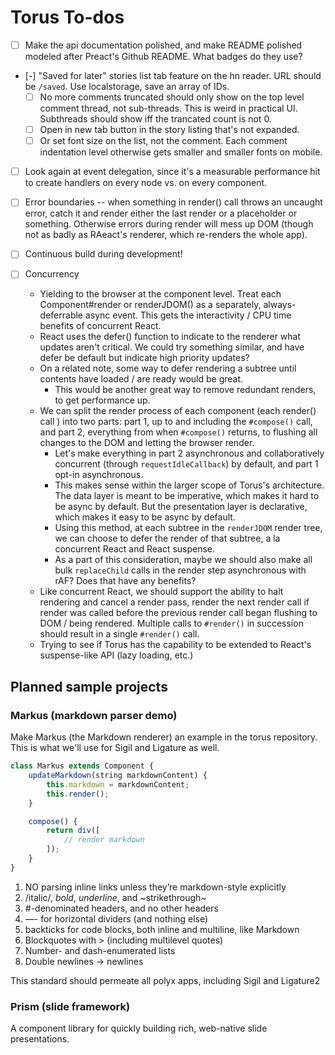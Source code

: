 # Torus To-dos

- [ ] Make the api documentation polished, and make README polished modeled after Preact's Github README. What badges do they use?

- [-] "Saved for later" stories list tab feature on the hn reader. URL should be `/saved`. Use localstorage, save an array of IDs.
    - [ ] No more comments truncated should only show on the top level comment thread, not sub-threads. This is weird in practical UI. Subthreads should show iff the trancated count is not 0.
    - [ ] Open in new tab button in the story listing that's not expanded.
    - [ ] Or set font size on the list, not the comment. Each comment indentation level otherwise gets smaller and smaller fonts on mobile.

- [ ] Look again at event delegation, since it's a measurable performance hit to create handlers on every node vs. on every component.

- [ ] Error boundaries -- when something in render() call throws an uncaught error, catch it and render either the last render or a placeholder or something. Otherwise errors during render will mess up DOM (though not as badly as RAeact's renderer, which re-renders the whole app).

- [ ] Continuous build during development!

- [ ] Concurrency
    - Yielding to the browser at the component level. Treat each Component#render or renderJDOM() as a separately, always-deferrable async event. This gets the interactivity / CPU time benefits of concurrent React.
    - React uses the defer() function to indicate to the renderer what updates aren't critical. We could try something similar, and have defer be default but indicate high priority updates?
    - On a related note, some way to defer rendering a subtree until contents have loaded / are ready would be great.
        - This would be another great way to remove redundant renders, to get performance up.
    - We can split the render process of each component (each render() call ) into two parts: part 1, up to and including the `#compose()` call, and part 2, everything from when `#compose()` returns, to flushing all changes to the DOM and letting the browser render.
        - Let's make everything in part 2 asynchronous and collaboratively concurrent (through `requestIdleCallback`) by default, and part 1 opt-in asynchronous.
        - This makes sense within the larger scope of Torus's architecture. The data layer is meant to be imperative, which makes it hard to be async by default. But the presentation layer is declarative, which makes it easy to be async by default.
        - Using this method, at each subtree in the `renderJDOM` render tree, we can choose to defer the render of that subtree, a la concurrent React and React suspense.
        - As a part of this consideration, maybe we should also make all bulk `replaceChild` calls in the render step asynchronous with rAF? Does that have any benefits?
    - Like concurrent React, we should support the ability to halt rendering and cancel a render pass, render the next render call if render was called before the previous render call began flushing to DOM / being rendered. Multiple calls to `#render()` in succession should result in a single `#render()` call.
    - Trying to see if Torus has the capability to be extended to React's suspense-like API (lazy loading, etc.)

## Planned sample projects

### Markus (markdown parser demo)

Make Markus (the Markdown renderer) an example in the torus repository. This is what we'll use for Sigil and Ligature as well.

```javascript
class Markus extends Component {
    updateMarkdown(string markdownContent) {
        this.markdown = markdownContent;
        this.render();
    }

    compose() {
        return div([
            // render markdown
        ]);
    }
}
```

1. NO parsing inline links unless they’re markdown-style explicitly
2. /italic/, *bold*, _underline_, and ~strikethrough~
3. #-denominated headers, and no other headers
4. —- for horizontal dividers (and nothing else)
5. backticks for code blocks, both inline and multiline, like Markdown
6. Blockquotes with > (including multilevel quotes)
7. Number- and dash-enumerated lists
8. Double newlines -> newlines

This standard should permeate all polyx apps, including Sigil and Ligature2

### Prism (slide framework)

A component library for quickly building rich, web-native slide presentations.

